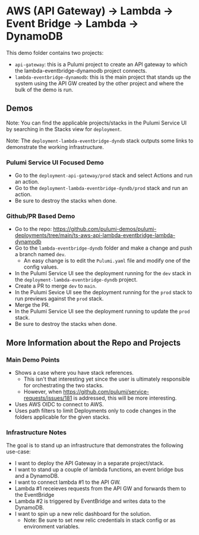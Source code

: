 # AWS (API Gateway) -> Lambda -> Event Bridge -> Lambda -> DynamoDB

This demo folder contains two projects:
- `api-gateway`: this is a Pulumi project to create an API gateway to which the lambda-eventbridge-dynamodb project connects. 
- `lambda-eventbridge-dynamodb`: this is the main project that stands up the system using the API GW created by the other project and where the bulk of the demo is run.

## Demos

Note: You can find the applicable projects/stacks in the Pulumi Service UI by searching in the Stacks view for `deployment`.

Note: The `deployment-lambda-eventbridge-dyndb` stack outputs some links to demonstrate the working infrastructure.

### Pulumi Service UI Focused Demo

* Go to the `deployment-api-gateway/prod` stack and select Actions and run an action.
* Go to the `deployment-lambda-eventbridge-dyndb/prod` stack and run an action.
* Be sure to destroy the stacks when done.

### Github/PR Based Demo

* Go to the repo: https://github.com/pulumi-demos/pulumi-deployments/tree/main/ts-aws-api-lambda-eventbridge-lambda-dynamodb 
* Go to the `lambda-eventbridge-dyndb` folder and make a change and push a branch named `dev`.
  * An easy change is to edit the `Pulumi.yaml` file and modify one of the config values.
* In the Pulumi Service UI see the deployment running for the `dev` stack in the `deployment-lambda-eventbridge-dyndb` project.
* Create a PR to merge `dev` to `main`.
* In the Pulumi Sevice UI see the deployment running for the `prod` stack to run previews against the `prod` stack.
* Merge the PR.
* In the Pulumi Service UI see the deployment running to update the `prod` stack. 
* Be sure to destroy the stacks when done.

## More Information about the Repo and Projects

### Main Demo Points

* Shows a case where you have stack references.
  * This isn't that interesting yet since the user is ultimately responsible for orchestrating the two stacks.
  * However, when https://github.com/pulumi/service-requests/issues/181 is addressed, this will be more interesting.
* Uses AWS OIDC to connect to AWS.
* Uses path filters to limit Deployments only to code changes in the folders applicable for the given stacks.

### Infrastructure Notes

The goal is to stand up an infrastructure that demonstrates the following use-case:

- I want to deploy the API Gateway in a separate project/stack.
- I want to stand up a couple of lambda functions, an event bridge bus and a DynamoDB.
- I want to connect lambda #1 to the API GW.
- Lambda #1 receieves requests from the API GW and forwards them to the EventBridge
- Lambda #2 is triggered by EventBridge and writes data to the DynamoDB.
- I want to spin up a new relic dashboard for the solution.
  - Note: Be sure to set new relic credentials in stack config or as environment variables.

